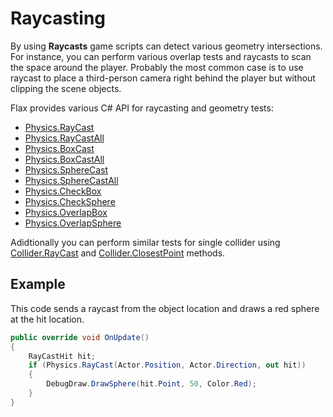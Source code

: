 # Raycasting

By using **Raycasts** game scripts can detect various geometry intersections. For instance, you can perform various overlap tests and raycasts to scan the space around the player. Probably the most common case is to use raycast to place a third-person camera right behind the player but without clipping the scene objects.

Flax provides various C# API for raycasting and geometry tests:
* [Physics.RayCast](https://docs.flaxengine.com/api/FlaxEngine.Physics.html#FlaxEngine_Physics_RayCast_FlaxEngine_Vector3_FlaxEngine_Vector3_FlaxEngine_RayCastHit__System_Single_System_Int32_System_Boolean_)
* [Physics.RayCastAll](https://docs.flaxengine.com/api/FlaxEngine.Physics.html#collapsible-FlaxEngine_Physics_RayCastAll_FlaxEngine_Vector3_FlaxEngine_Vector3_System_Single_System_Int32_System_Boolean_)
* [Physics.BoxCast](https://docs.flaxengine.com/api/FlaxEngine.Physics.html#FlaxEngine_Physics_BoxCast_FlaxEngine_Vector3_FlaxEngine_Vector3_FlaxEngine_Vector3_FlaxEngine_Quaternion_System_Single_System_Int32_System_Boolean_)
* [Physics.BoxCastAll](https://docs.flaxengine.com/api/FlaxEngine.Physics.html#FlaxEngine_Physics_BoxCastAll_FlaxEngine_Vector3_FlaxEngine_Vector3_FlaxEngine_Vector3_FlaxEngine_Quaternion_System_Single_System_Int32_System_Boolean_)
* [Physics.SphereCast](https://docs.flaxengine.com/api/FlaxEngine.Physics.html#FlaxEngine_Physics_SphereCast_FlaxEngine_Vector3_System_Single_FlaxEngine_Vector3_FlaxEngine_RayCastHit__System_Single_System_Int32_System_Boolean_)
* [Physics.SphereCastAll](https://docs.flaxengine.com/api/FlaxEngine.Physics.html#FlaxEngine_Physics_SphereCastAll_FlaxEngine_Vector3_System_Single_FlaxEngine_Vector3_System_Single_System_Int32_System_Boolean_)
* [Physics.CheckBox](https://docs.flaxengine.com/api/FlaxEngine.Physics.html#FlaxEngine_Physics_CheckBox_FlaxEngine_Vector3_FlaxEngine_Vector3_FlaxEngine_Quaternion_System_Int32_System_Boolean_)
* [Physics.CheckSphere](https://docs.flaxengine.com/api/FlaxEngine.Physics.html#FlaxEngine_Physics_CheckSphere_FlaxEngine_Vector3_System_Single_System_Int32_System_Boolean_)
* [Physics.OverlapBox](https://docs.flaxengine.com/api/FlaxEngine.Physics.html#FlaxEngine_Physics_OverlapBox_FlaxEngine_Vector3_FlaxEngine_Vector3_FlaxEngine_Quaternion_System_Int32_System_Boolean_)
* [Physics.OverlapSphere](https://docs.flaxengine.com/api/FlaxEngine.Physics.html#FlaxEngine_Physics_OverlapSphere_FlaxEngine_Vector3_System_Single_System_Int32_System_Boolean_)

Adidtionally you can perform similar tests for single collider using [Collider.RayCast](https://docs.flaxengine.com/api/FlaxEngine.Collider.html#FlaxEngine_Collider_RayCast_FlaxEngine_Vector3_FlaxEngine_Vector3_FlaxEngine_RayCastHit__System_Single_) and [Collider.ClosestPoint](https://docs.flaxengine.com/api/FlaxEngine.Collider.html#FlaxEngine_Collider_ClosestPoint_FlaxEngine_Vector3_) methods.

## Example

This code sends a raycast from the object location and draws a red sphere at the hit location.

```cs
public override void OnUpdate()
{
    RayCastHit hit;
    if (Physics.RayCast(Actor.Position, Actor.Direction, out hit))
    {
        DebugDraw.DrawSphere(hit.Point, 50, Color.Red);
    }
}
```
